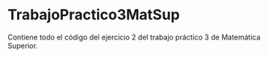 # TrabajoPractico3MatSup
Contiene todo el código del ejercicio 2 del trabajo práctico 3 de Matemática Superior.
